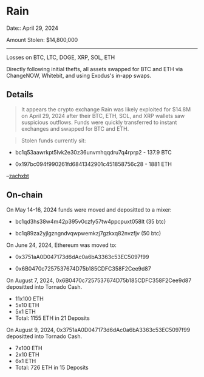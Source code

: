 # Rain 

Date:: April 29, 2024

Amount Stolen: $14,800,000


---

Losses on BTC, LTC, DOGE, XRP, SOL, ETH

Directly following initial thefts, all assets swapped for BTC and ETH via ChangeNOW, Whitebit, and using Exodus's in-app swaps.

## Details

> It appears the crypto exchange Rain was likely exploited for $14.8M on April 29, 2024 after their BTC, ETH, SOL, and XRP wallets saw suspicious outflows. Funds were quickly transferred to instant exchanges and swapped for BTC and ETH.

> Stolen funds currently sit:

- bc1q53aawrkpt5lvk2e30z36unvmhqqdru7q4rprp2 - 137.9 BTC 

- 0x197bc094f990261fd6841342901c451858756c28 - 1881 ETH

–[zachxbt](https://t.me/investigations/122)


## On-chain

On May 14-16, 2024 funds were moved and depositted to a mixer:

- bc1qd3hs38w4m42p395v0czfy57tw4ppcpuxt058lt (35 btc)

- bc1q89za2yjlgzngndvqwpwemkzj7gzkxq82nvzfjv (50 btc)


On June 24, 2024, Ethereum was moved to:

- 0x3751aA0D047173d6dAc0a6bA3363c53EC5097f99

- 0x6B0470c7257537674D75b185CDFC358F2Cee9d87



On August 7, 2024, 0x6B0470c7257537674D75b185CDFC358F2Cee9d87 depositted into Tornado Cash.

- 11x100 ETH
- 5x10 ETH
- 5x1 ETH
- Total: 1155 ETH in 21 Deposits



On August 9, 2024, 0x3751aA0D047173d6dAc0a6bA3363c53EC5097f99 depositted into Tornado Cash.

- 7x100 ETH
- 2x10 ETH
- 6x1 ETH
- Total: 726 ETH in 15 Deposits